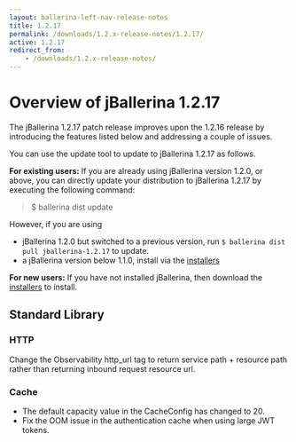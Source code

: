 ```yaml
---
layout: ballerina-left-nav-release-notes
title: 1.2.17
permalink: /downloads/1.2.x-release-notes/1.2.17/
active: 1.2.17
redirect_from:
    - /downloads/1.2.x-release-notes/
---
```


# Overview of jBallerina 1.2.17
The jBallerina 1.2.17 patch release improves upon the 1.2.16 release by introducing the features listed below and addressing a couple of issues.

You can use the update tool to update to jBallerina 1.2.17 as follows.

**For existing users:**
If you are already using jBallerina version 1.2.0, or above, you can directly update your distribution to jBallerina 1.2.17 by executing the following command:

> $ ballerina dist update

However, if you are using

- jBallerina 1.2.0 but switched to a previous version, run `$ ballerina dist pull jballerina-1.2.17` to update.
- a jBallerina version below 1.1.0, install via the [installers](https://ballerina.io/downloads/)

**For new users:**
If you have not installed jBallerina, then download the [installers](https://ballerina.io/downloads/) to install.

## Standard Library
### HTTP
Change the Observability http_url tag to return service path + resource path rather than returning inbound request resource url.

### Cache
- The default capacity value in the CacheConfig has changed to 20.
- Fix the OOM issue in the authentication cache when using large JWT tokens.
